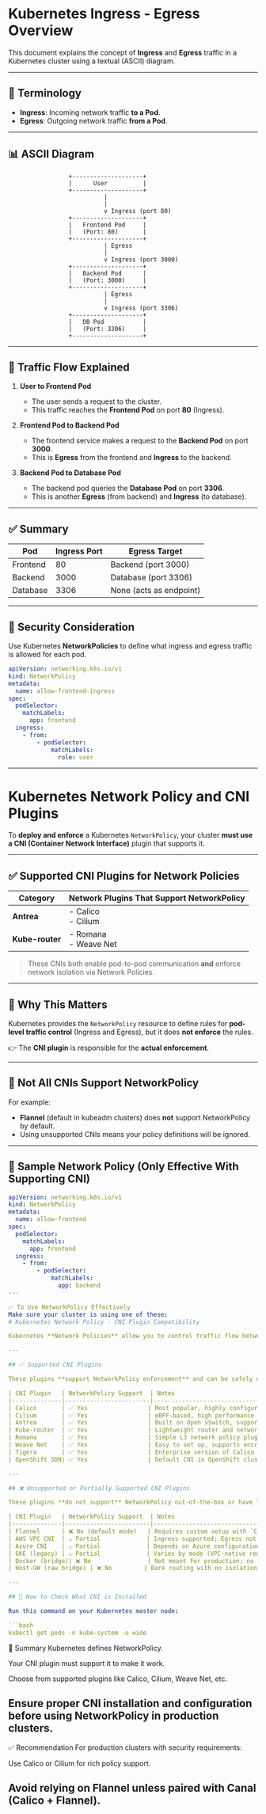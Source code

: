 # Kubernetes Ingress - Egress Overview

This document explains the concept of **Ingress** and **Egress** traffic in a Kubernetes cluster using a textual (ASCII) diagram.

---

## 📘 Terminology

- **Ingress**: Incoming network traffic **to a Pod**.
- **Egress**: Outgoing network traffic **from a Pod**.

---

## 📊 ASCII Diagram

                     +--------------------+
                     |      User          |
                     +--------------------+
                               |
                               | 
                               v Ingress (port 80)
                     +--------------------+
                     |   Frontend Pod     |
                     |   (Port: 80)       |
                     +--------------------+
                               | Egress
                               | 
                               v Ingress (port 3000)
                     +--------------------+
                     |   Backend Pod      |
                     |   (Port: 3000)     |
                     +--------------------+
                               | Egress
                               | 
                               v Ingress (port 3306)
                     +--------------------+
                     |   DB Pod           |
                     |   (Port: 3306)     |
                     +--------------------+



---

## 🔁 Traffic Flow Explained

1. **User to Frontend Pod**
   - The user sends a request to the cluster.
   - This traffic reaches the **Frontend Pod** on port **80** (Ingress).

2. **Frontend Pod to Backend Pod**
   - The frontend service makes a request to the **Backend Pod** on port **3000**.
   - This is **Egress** from the frontend and **Ingress** to the backend.

3. **Backend Pod to Database Pod**
   - The backend pod queries the **Database Pod** on port **3306**.
   - This is another **Egress** (from backend) and **Ingress** (to database).

---

## ✅ Summary

| Pod         | Ingress Port | Egress Target         |
|-------------|---------------|------------------------|
| Frontend    | 80            | Backend (port 3000)    |
| Backend     | 3000          | Database (port 3306)   |
| Database    | 3306          | None (acts as endpoint)|

---

## 🔐 Security Consideration

Use Kubernetes **NetworkPolicies** to define what ingress and egress traffic is allowed for each pod.

```yaml
apiVersion: networking.k8s.io/v1
kind: NetworkPolicy
metadata:
  name: allow-frontend-ingress
spec:
  podSelector:
    matchLabels:
      app: frontend
  ingress:
    - from:
        - podSelector:
            matchLabels:
              role: user
```
---

# Kubernetes Network Policy and CNI Plugins

To **deploy and enforce** a Kubernetes `NetworkPolicy`, your cluster **must use a CNI (Container Network Interface)** plugin that supports it.

---

## ✅ Supported CNI Plugins for Network Policies

| Category       | Network Plugins That Support NetworkPolicy |
|----------------|---------------------------------------------|
| **Antrea**     | - Calico<br> - Cilium                      |
| **Kube-router**| - Romana<br> - Weave Net                   |

> These CNIs both enable pod-to-pod communication **and** enforce network isolation via Network Policies.

---

## 📘 Why This Matters

Kubernetes provides the `NetworkPolicy` resource to define rules for **pod-level traffic control** (Ingress and Egress), but it does **not enforce** the rules.

👉 The **CNI plugin** is responsible for the **actual enforcement**.

---

## 🚫 Not All CNIs Support NetworkPolicy

For example:

- **Flannel** (default in kubeadm clusters) does **not** support NetworkPolicy by default.
- Using unsupported CNIs means your policy definitions will be ignored.

---

## 🔐 Sample Network Policy (Only Effective With Supporting CNI)

```yaml
apiVersion: networking.k8s.io/v1
kind: NetworkPolicy
metadata:
  name: allow-frontend
spec:
  podSelector:
    matchLabels:
      app: frontend
  ingress:
    - from:
        - podSelector:
            matchLabels:
              app: backend
---

✅ To Use NetworkPolicy Effectively
Make sure your cluster is using one of these:
# Kubernetes Network Policy - CNI Plugin Compatibility

Kubernetes **Network Policies** allow you to control traffic flow between pods, but they require a **CNI plugin that supports enforcement**.

---

## ✅ Supported CNI Plugins

These plugins **support NetworkPolicy enforcement** and can be safely used to implement ingress/egress rules.

| CNI Plugin   | NetworkPolicy Support  | Notes                                           |
|--------------|------------------------|-------------------------------------------------|
| Calico       | ✅ Yes                 | Most popular, highly configurable               |
| Cilium       | ✅ Yes                 | eBPF-based, high performance                    |
| Antrea       | ✅ Yes                 | Built on Open vSwitch, supports advanced policy |
| Kube-router  | ✅ Yes                 | Lightweight router and network policy engine    |
| Romana       | ✅ Yes                 | Simple L3 network policy plugin                 |
| Weave Net    | ✅ Yes                 | Easy to set up, supports encryption             |
| Tigera       | ✅ Yes                 | Enterprise version of Calico                    |
| OpenShift SDN| ✅ Yes                 | Default CNI in OpenShift clusters               |

---

## ❌ Unsupported or Partially Supported CNI Plugins

These plugins **do not support** NetworkPolicy out-of-the-box or have limited support.

| CNI Plugin   | NetworkPolicy Support  | Notes                                                  |
|--------------|------------------------|--------------------------------------------------------|
| Flannel      | ❌ No (default mode)   | Requires custom setup with `Canal` to support policies |
| AWS VPC CNI  | ⚠️ Partial             | Ingress supported; Egress not enforced natively        |
| Azure CNI    | ⚠️ Partial             | Depends on Azure configuration and policy engine       |
| GKE (legacy) | ⚠️ Partial             | Varies by mode (VPC-native required)                   |
| Docker (bridge)| ❌ No                | Not meant for production; no policy enforcement        |
| Host-GW (raw bridge) | ❌ No         | Bare routing with no isolation support                  |

---

## 🔎 How to Check What CNI is Installed

Run this command on your Kubernetes master node:

```bash
kubectl get pods -n kube-system -o wide
```


📌 Summary
Kubernetes defines NetworkPolicy.

Your CNI plugin must support it to make it work.

Choose from supported plugins like Calico, Cilium, Weave Net, etc.

Ensure proper CNI installation and configuration before using NetworkPolicy in production clusters.
---

✅ Recommendation
For production clusters with security requirements:

Use Calico or Cilium for rich policy support.

Avoid relying on Flannel unless paired with Canal (Calico + Flannel).
---
